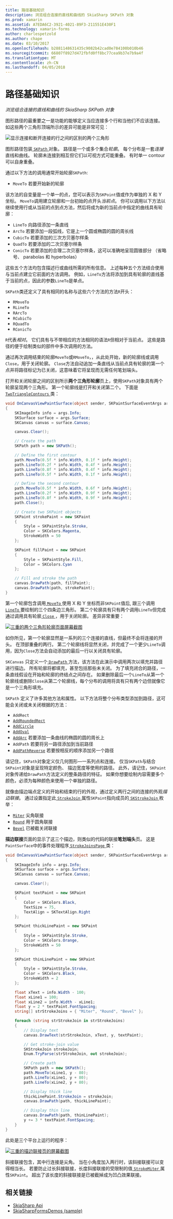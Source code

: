 ```yaml
---
title: 路径基础知识
description: 浏览组合连接的直线和曲线的 SkiaSharp SKPath 对象
ms.prod: xamarin
ms.assetid: A7EDA6C2-3921-4021-89F3-211551E430F1
ms.technology: xamarin-forms
author: charlespetzold
ms.author: chape
ms.date: 03/10/2017
ms.openlocfilehash: b2881148631435c9082b42cad0e784100b010b46
ms.sourcegitcommit: 66807f8927d472fbfd0ff8bc77cea9b37e7b9a4f
ms.translationtype: MT
ms.contentlocale: zh-CN
ms.lasthandoff: 04/05/2018
---
```

# <a name="path-basics"></a>路径基础知识

_浏览组合连接的直线和曲线的 SkiaSharp SKPath 对象_

图形路径的最重要之一是功能的能够定义当应连接多个行和当他们不应该连接。 如这些两个三角形顶端所示的差异可能是非常可见：

![](paths-images/connectedlinesexample.png "显示连接和断开连接的行之间的区别的两个三角形")

图形路径包装[ `SKPath` ](https://developer.xamarin.com/api/type/SkiaSharp.SKPath/)对象。 路径是一个或多个集合*轮廓*。 每个分布是一套*连接*直线和曲线。 轮廓未连接到相互但它们以可视方式可能重叠。 有时单一 contour 可以自身重叠。

通过以下方法的调用通常开始轮廓`SKPath`:

- `MoveTo` 若要开始新的轮廓

该方法的自变量是一个单一的点，您可以表示为`SKPoint`值或作为单独的 X 和 Y 坐标。 `MoveTo`调用建立轮廓和一台初始的点开头*当前点*。 你可以调用以下方法以继续使用行或从当前的点到点方法，然后将成为新的当前点中指定的曲线具有轮廓：

- `LineTo` 向路径添加一条直线
- `ArcTo` 若要添加一段弧线，它是上一个圆或椭圆的圆的周长线
- `CubicTo` 若要添加的三次方贝塞尔样条
- `QuadTo` 若要添加的二次贝塞尔样条
- `ConicTo` 若要添加的合理二次贝塞尔样条，这可以准确地呈现圆锥部分 （省略号、 parabolas 和 hyperbolas）

这些五个方法均包含描述行或曲线所需的所有信息。 上述每种五个方法结合使用与当前点建立它前面的方法调用。 例如，`LineTo`方法将添加到具有轮廓的直线基于当前的点，因此的参数`LineTo`是单点。

`SKPath`类还定义了具有相同的名称与这些六个方法的方法`R`开头：

- `RMoveTo`
- `RLineTo`
- `RArcTo`
- `RCubicTo`
- `RQuadTo`
- `RConicTo`

`R`代表*相对*。 它们具有与不带相应的方法相同的语法`R`但相对于当前点。 这些是路径的便于绘制类似的部件中多次调用的方法。

通过再次调用结束的轮廓`MoveTo`或`RMoveTo`，，从此处开始，新的轮廓线或调用`Close`，用于关闭轮廓。 `Close`方法自动追加一条直线从当前点具有轮廓的第一个点并将路径标记为已关闭，这意味着它将呈现而无需任何笔划端头。

打开和关闭轮廓之间的区别所示**两个三角形轮廓**页上，使用`SKPath`对象具有两个轮廓呈现两个三角形。 第一个轮廓线是打开和关闭第二个。 下面是[ `TwoTriangleContours` ](https://github.com/xamarin/xamarin-forms-samples/blob/master/SkiaSharpForms/Demos/Demos/SkiaSharpFormsDemos/LinesAndPaths/TwoTriangleContoursPage.cs)类：

```csharp
void OnCanvasViewPaintSurface(object sender, SKPaintSurfaceEventArgs args)
{
    SKImageInfo info = args.Info;
    SKSurface surface = args.Surface;
    SKCanvas canvas = surface.Canvas;

    canvas.Clear();

    // Create the path
    SKPath path = new SKPath();

    // Define the first contour
    path.MoveTo(0.5f * info.Width, 0.1f * info.Height);
    path.LineTo(0.2f * info.Width, 0.4f * info.Height);
    path.LineTo(0.8f * info.Width, 0.4f * info.Height);
    path.LineTo(0.5f * info.Width, 0.1f * info.Height);

    // Define the second contour
    path.MoveTo(0.5f * info.Width, 0.6f * info.Height);
    path.LineTo(0.2f * info.Width, 0.9f * info.Height);
    path.LineTo(0.8f * info.Width, 0.9f * info.Height);
    path.Close();

    // Create two SKPaint objects
    SKPaint strokePaint = new SKPaint
    {
        Style = SKPaintStyle.Stroke,
        Color = SKColors.Magenta,
        StrokeWidth = 50
    };

    SKPaint fillPaint = new SKPaint
    {
        Style = SKPaintStyle.Fill,
        Color = SKColors.Cyan
    };

    // Fill and stroke the path
    canvas.DrawPath(path, fillPaint);
    canvas.DrawPath(path, strokePaint);
}
```

第一个轮廓包含调用[ `MoveTo` ](https://developer.xamarin.com/api/member/SkiaSharp.SKPath.MoveTo/p/System.Single/System.Single/)使用 X 和 Y 坐标而非`SKPoint`值后, 跟三个调用[ `LineTo` ](https://developer.xamarin.com/api/member/SkiaSharp.SKPath.LineTo/p/System.Single/System.Single/)要绘制的三个四条边三角形。 第二个轮廓具有只有两个调用`LineTo`但完成通过调用具有轮廓[ `Close` ](https://developer.xamarin.com/api/member/SkiaSharp.SKPath.Close()/)，用于关闭轮廓。 差异非常重要：

[![](paths-images/twotrianglecontours-small.png "三重的两个三角形轮廓页面屏幕截图")](paths-images/twotrianglecontours-large.png#lightbox "三倍的两个三角形轮廓页面屏幕截图")

如你所见，第一个轮廓显然是一系列的三个连接的直线，但最终不会将连接的开头。 在顶部重叠的两行。 第二个轮廓线将显然关闭，并完成了一个更少`LineTo`调用，因为`Close`方法会自动添加的最后一行以关闭具有轮廓。

`SKCanvas` 只定义一个[ `DrawPath` ](https://developer.xamarin.com/api/member/SkiaSharp.SKCanvas.DrawPath/p/SkiaSharp.SKPath/SkiaSharp.SKPaint/)方法，该方法在此演示中调用两次以填充并路径进行描边。 所有轮廓将都填充，甚至包括那些未关闭。 为了填充闭合的路径，一条直线假设在开始和轮廓的终结点之间存在。 如果删除最后一个`LineTo`从第一个轮廓线或删除`Close`从第二个轮廓线，每个分布的调用将具有只有两个边但就像它是一个三角形填充。

`SKPath` 定义了许多其他方法和属性。 以下方法将整个分布类型添加到路径，这可能会关闭或未关闭根据的方法：

- `AddRect`
- [`AddRoundedRect`](https://developer.xamarin.com/api/member/SkiaSharp.SKPath.AddRoundedRect/p/SkiaSharp.SKRect/System.Single/System.Single/SkiaSharp.SKPathDirection/)
- [`AddCircle`](https://developer.xamarin.com/api/member/SkiaSharp.SKPath.AddCircle/p/System.Single/System.Single/System.Single/SkiaSharp.SKPathDirection/)
- [`AddOval`](https://developer.xamarin.com/api/member/SkiaSharp.SKPath.AddOval/p/SkiaSharp.SKRect/SkiaSharp.SKPathDirection/)
- [`AddArc`](https://developer.xamarin.com/api/member/SkiaSharp.SKPath.AddArc/p/SkiaSharp.SKRect/System.Single/System.Single/) 若要添加一条曲线的椭圆的圆的周长上
- `AddPath` 若要将另一路径添加到当前路径
- [`AddPathReverse`](https://developer.xamarin.com/api/member/SkiaSharp.SKPath.AddPathReverse/p/SkiaSharp.SKPath/) 若要按相反的顺序添加另一个路径

请记住，`SKPath`对象定义仅几何图形&mdash;一系列点和连接。 仅当`SKPath`与结合`SKPaint`对象是呈现特定颜色、 描边宽度等使用的路径。 此外，请记住，`SKPaint`对象传递给`DrawPath`方法定义的整条路径的特征。 如果你想要绘制内容需要多个颜色，必须为每种颜色来使用一个单独的路径。

就像由描边端点定义的开始和结束的行的外观，通过定义两行之间的连接的外观*描边联接*。 通过设置指定此[ `StrokeJoin` ](https://developer.xamarin.com/api/property/SkiaSharp.SKPaint.StrokeJoin/)属性`SKPaint`指向成员的[ `SKStrokeJoin` ](https://developer.xamarin.com/api/type/SkiaSharp.SKStrokeJoin/)枚举：

- [`Miter`](https://developer.xamarin.com/api/field/SkiaSharp.SKStrokeJoin.Miter/) 尖角联接
- [`Round`](https://developer.xamarin.com/api/field/SkiaSharp.SKStrokeJoin.Round/) 用于圆角联接
- [`Bevel`](https://developer.xamarin.com/api/field/SkiaSharp.SKStrokeJoin.Bevel/) 已被截关闭联接

**描边联接**页面的显示了这三个描边，则类似的代码的联接**笔划端头**页。 这是`PaintSurface`中的事件处理程序[ `StrokeJoinsPage` ](https://github.com/xamarin/xamarin-forms-samples/blob/master/SkiaSharpForms/Demos/Demos/SkiaSharpFormsDemos/LinesAndPaths/StrokeJoinsPage.cs)类：

```csharp
void OnCanvasViewPaintSurface(object sender, SKPaintSurfaceEventArgs args)
{
    SKImageInfo info = args.Info;
    SKSurface surface = args.Surface;
    SKCanvas canvas = surface.Canvas;

    canvas.Clear();

    SKPaint textPaint = new SKPaint
    {
        Color = SKColors.Black,
        TextSize = 75,
        TextAlign = SKTextAlign.Right
    };

    SKPaint thickLinePaint = new SKPaint
    {
        Style = SKPaintStyle.Stroke,
        Color = SKColors.Orange,
        StrokeWidth = 50
    };

    SKPaint thinLinePaint = new SKPaint
    {
        Style = SKPaintStyle.Stroke,
        Color = SKColors.Black,
        StrokeWidth = 2
    };

    float xText = info.Width - 100;
    float xLine1 = 100;
    float xLine2 = info.Width - xLine1;
    float y = 2 * textPaint.FontSpacing;
    string[] strStrokeJoins = { "Miter", "Round", "Bevel" };

    foreach (string strStrokeJoin in strStrokeJoins)
    {
        // Display text
        canvas.DrawText(strStrokeJoin, xText, y, textPaint);

        // Get stroke-join value
        SKStrokeJoin strokeJoin;
        Enum.TryParse(strStrokeJoin, out strokeJoin);

        // Create path
        SKPath path = new SKPath();
        path.MoveTo(xLine1, y - 80);
        path.LineTo(xLine1, y + 80);
        path.LineTo(xLine2, y + 80);

        // Display thick line
        thickLinePaint.StrokeJoin = strokeJoin;
        canvas.DrawPath(path, thickLinePaint);

        // Display thin line
        canvas.DrawPath(path, thinLinePaint);
        y += 3 * textPaint.FontSpacing;
    }
}
```

此处是三个平台上运行的程序：

[![](paths-images/strokejoins-small.png "三重的描边联接页的屏幕截图")](paths-images/strokejoins-large.png#lightbox "三重的描边联接页的屏幕截图")

斜接联接包含，其中行连接是尖角。 当在小角度加入两行时，该斜接联接可以变得相当长。 若要防止过长斜接联接，长度斜接联接的受限制的值[ `StrokeMiter` ](https://developer.xamarin.com/api/property/SkiaSharp.SKPaint.StrokeMiter/)属性`SKPaint`。 超出了该长度的斜接联接是已被截掉成为凹凸效果联接。


## <a name="related-links"></a>相关链接

- [SkiaSharp Api](https://developer.xamarin.com/api/root/SkiaSharp/)
- [SkiaSharpFormsDemos (sample)](https://developer.xamarin.com/samples/xamarin-forms/SkiaSharpForms/Demos/)
